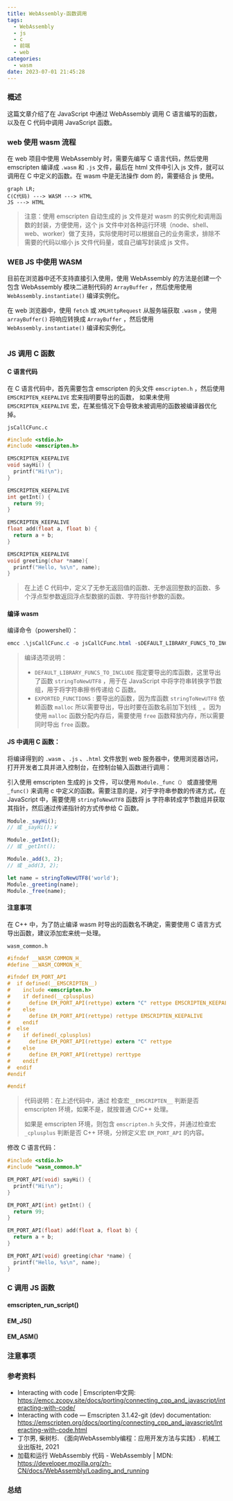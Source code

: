 ```yaml
---
title: WebAssembly-函数调用
tags:
  - WebAssembly
  - js
  - c
  - 前端
  - web
categories:
  - wasm
date: 2023-07-01 21:45:28
---
```


### 概述

这篇文章介绍了在 JavaScript 中通过 WebAssembly 调用 C 语言编写的函数，以及在 C 代码中调用 JavaScript 函数。



### web 使用 wasm 流程

在 web 项目中使用 WebAssembly 时，需要先编写 C 语言代码，然后使用 emscripten 编译成 `.wasm` 和 `.js` 文件，最后在 html 文件中引入 js 文件，就可以调用在 C 中定义的函数。在 wasm 中是无法操作 dom 的，需要结合 js 使用。

```mermaid
graph LR;
C(C代码) ---> WASM ---> HTML
JS ---> HTML
```

> 注意：使用 emscripten 自动生成的 js 文件是对 wasm 的实例化和调用函数的封装，方便使用，这个 js 文件中对各种运行环境（node、shell、web、worker）做了支持，实际使用时可以根据自己的业务需求，排除不需要的代码以缩小 js 文件代码量，或自己编写封装成 js 文件。

<!-- more --> 

### WEB JS 中使用 WASM

目前在浏览器中还不支持直接引入使用，使用 WebAssembly 的方法是创建一个包含 WebAssembly 模块二进制代码的 `ArrayBuffer` ，然后使用使用 `WebAssembly.instantiate()` 编译实例化。

在 web 浏览器中，使用 `fetch` 或 `XMLHttpRequest` 从服务端获取 `.wasm` ，使用 `arrayBuffer()` 将响应转换成 `ArrayBuffer` ，然后使用 `WebAssembly.instantiate()` 编译和实例化。

```js
```





### JS 调用 C 函数

#### C 语言代码

在 C 语言代码中，首先需要包含 emscripten 的头文件 `emscripten.h` ，然后使用 `EMSCRIPTEN_KEEPALIVE` 宏来指明要导出的函数， 如果未使用 `EMSCRIPTEN_KEEPALIVE` 宏，在某些情况下会导致未被调用的函数被编译器优化掉。

`jsCallCFunc.c` 

```c
#include <stdio.h>
#include <emscripten.h>

EMSCRIPTEN_KEEPALIVE
void sayHi() {
  printf("Hi!\n");
}

EMSCRIPTEN_KEEPALIVE
int getInt() {
  return 99;
}

EMSCRIPTEN_KEEPALIVE
float add(float a, float b) {
  return a + b;
}

EMSCRIPTEN_KEEPALIVE
void greeting(char *name){
  printf("Hello, %s\n", name);
} 
```

> 在上述 C 代码中，定义了无参无返回值的函数、无参返回整数的函数、多个浮点型参数返回浮点型数据的函数、字符指针参数的函数。



#### 编译 wasm

编译命令（powershell）：

```powershell
emcc .\jsCallCFunc.c -o jsCallCFunc.html -sDEFAULT_LIBRARY_FUNCS_TO_INCLUDE=$stringToNewUTF8 -sEXPORTED_FUNCTIONS="_malloc,_free"
```

> 编译选项说明：
>
> - `DEFAULT_LIBRARY_FUNCS_TO_INCLUDE` 指定要导出的库函数，这里导出了函数 `stringToNewUTF8` ，用于在 JavaScript 中将字符串转换字节数组，用于将字符串擦书传递给 C 函数。
> - `EXPORTED_FUNCTIONS` : 要导出的函数，因为库函数 `stringToNewUTF8` 依赖函数 `malloc` 所以需要导出，导出时要在函数名前加下划线 `_` 。因为使用 `malloc` 函数分配内存后，需要使用 `free` 函数释放内存，所以需要同时导出 `free` 函数。



#### JS 中调用 C 函数：

将编译得到的 `.wasm` 、`.js` 、`.html` 文件放到 web 服务器中，使用浏览器访问，打开开发者工具并进入控制台，在控制台输入函数进行调用：

引入使用 emscripten 生成的 js 文件，可以使用 `Module._func（）` 或直接使用  `_func()`  来调用 c 中定义的函数。需要注意的是，对于字符串参数的传递方式，在 JavaScript 中，需要使用 `stringToNewUTF8` 函数将 js 字符串转成字节数组并获取其指针，然后通过传递指针的方式传参给 C 函数。

```javascript
Module._sayHi();
// 或 _sayHi();￥

Module._getInt();
// 或 _getInt();

Module._add(3, 2);
// 或 _add(3, 2);

let name = stringToNewUTF8('world');
Module._greeting(name);
Module._free(name);
```



#### 注意事项

在 C++ 中，为了防止编译 wasm 时导出的函数名不确定，需要使用 C 语言方式导出函数，建议添加宏来统一处理。

`wasm_common.h` 

```C
#ifndef __WASM_COMMON_H_
#define __WASM_COMMON_H_

#ifndef EM_PORT_API
#  if defined(__EMSCRIPTEN__)
#    include <emscripten.h>
#    if defined(__cplusplus)
#      define EM_PORT_API(rettype) extern "C" rettype EMSCRIPTEN_KEEPALIVE
#    else
#      define EM_PORT_API(rettype) rettype EMSCRIPTEN_KEEPALIVE
#    endif
#  else
#    if defined(_cplusplus)
#      define EM_PORT_API(rettype) extern "C" rettype
#    else
#      define EM_PORT_API(rettype) rerttype
#    endif
#  endif
#endif

#endif
```

> 代码说明：在上述代码中，通过 检查宏`__EMSCRIPTEN__` 判断是否 emscripten 环境，如果不是，就按普通 C/C++ 处理。
>
> 如果是 emscripten 环境，则包含 `emscripten.h` 头文件，并通过检查宏 `_cplusplus` 判断是否 C++ 环境，分辨定义宏 `EM_PORT_API` 的内容。



修改 C 语言代码：

```C
#include <stdio.h>
#include "wasm_common.h"

EM_PORT_API(void) sayHi() {
  printf("Hi!\n");
}

EM_PORT_API(int) getInt() {
  return 99;
}

EM_PORT_API(float) add(float a, float b) {
  return a + b;
}

EM_PORT_API(void) greeting(char *name) {
  printf("Hello, %s\n", name);
} 
```





### C 调用 JS 函数

#### emscripten_run_script()





#### EM_JS()



#### EM_ASM()





### 注意事项



### 参考资料

- Interacting with code | Emscripten中文网: <https://emcc.zcopy.site/docs/porting/connecting_cpp_and_javascript/interacting-with-code/> 
- Interacting with code — Emscripten 3.1.42-git (dev) documentation: <https://emscripten.org/docs/porting/connecting_cpp_and_javascript/Interacting-with-code.html> 
- 丁尔男, 柴树杉. 《面向WebAssembly编程：应用开发方法与实践》. 机械工业出版社, 2021
- 加载和运行 WebAssembly 代码 - WebAssembly | MDN: <https://developer.mozilla.org/zh-CN/docs/WebAssembly/Loading_and_running> 



### 总结

